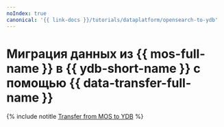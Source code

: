 ```yaml
---
noIndex: true
canonical: '{{ link-docs }}/tutorials/dataplatform/opensearch-to-ydb'
---
```


# Миграция данных из {{ mos-full-name }} в {{ ydb-short-name }} с помощью {{ data-transfer-full-name }}

{% include notitle [Transfer from MOS to YDB](../../_tutorials/dataplatform/datatransfer/opensearch-to-ydb.md) %}

